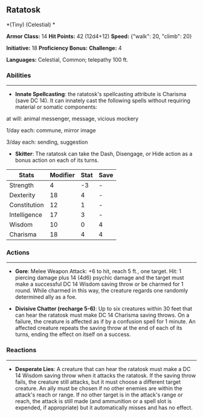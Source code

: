 ## Ratatosk
*(Tiny) (Celestial) *

**Armor Class:** 14
**Hit Points:** 42 (12d4+12)
**Speed:** {"walk": 20, "climb": 20}

**Initiative:** 18
**Proficiency Bonus:**
**Challenge:** 4

**Languages:** Celestial, Common; telepathy 100 ft.

### Abilities
 --- 
- **Innate Spellcasting**: the ratatosk's spellcasting attribute is Charisma (save DC 14). It can innately cast the following spells without requiring material or somatic components:

at will: animal messenger, message, vicious mockery

1/day each: commune, mirror image

3/day each: sending, suggestion

- **Skitter**: The ratatosk can take the Dash, Disengage, or Hide action as a bonus action on each of its turns.



| Stats | Modifier | Stat | Save
| ---- | ---- | ---- | ---- |
| Strength | 4 | -3 | - |
| Dexterity | 18 | 4 | - |
| Constitution | 12 | 1 | - |
| Intelligence | 17 | 3 | - |
| Wisdom | 10 | 0 | 4 |
| Charisma | 18 | 4 | 4 |

### Actions
 --- 
- **Gore**: Melee Weapon Attack: +6 to hit, reach 5 ft., one target. Hit: 1 piercing damage plus 14 (4d6) psychic damage and the target must make a successful DC 14 Wisdom saving throw or be charmed for 1 round. While charmed in this way, the creature regards one randomly determined ally as a foe.

- **Divisive Chatter (recharge 5-6)**: Up to six creatures within 30 feet that can hear the ratatosk must make DC 14 Charisma saving throws. On a failure, the creature is affected as if by a confusion spell for 1 minute. An affected creature repeats the saving throw at the end of each of its turns, ending the effect on itself on a success.

### Reactions
 --- 
- **Desperate Lies**: A creature that can hear the ratatosk must make a DC 14 Wisdom saving throw when it attacks the ratatosk. If the saving throw fails, the creature still attacks, but it must choose a different target creature. An ally must be chosen if no other enemies are within the attack's reach or range. If no other target is in the attack's range or reach, the attack is still made (and ammunition or a spell slot is expended, if appropriate) but it automatically misses and has no effect.

